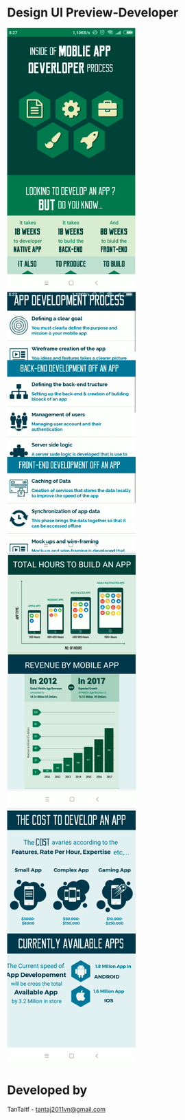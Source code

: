 # Design UI Preview-Developer
![alt text](https://github.com/TanTaitf/Preview-Developer/blob/master/screnshoot1.png)
![alt text](https://github.com/TanTaitf/Preview-Developer/blob/master/screnshoot2.png)
![alt text](https://github.com/TanTaitf/Preview-Developer/blob/master/screnshoot3.png)
![alt text](https://github.com/TanTaitf/Preview-Developer/blob/master/screnshoot4.png)

# Developed by

TanTaitf - tantaj2011vn@gmail.com
